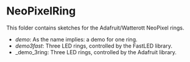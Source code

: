 # NeoPixelRing

This folder contains sketches for the Adafruit/Watterott NeoPixel rings.

* _demo_: As the name implies: a demo for one ring.
* _demo3fast_: Three LED rings, controlled by the FastLED library.
* _demo_3ring: Three LED rings, controlled by the Adafruit library.

